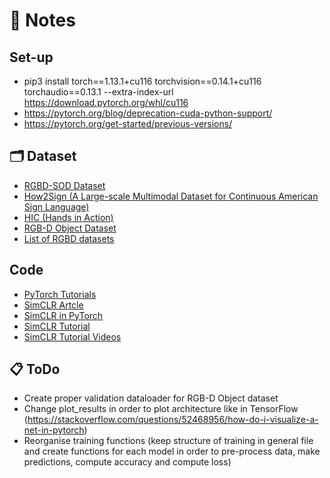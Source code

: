 # 📝 Notes

## Set-up
- pip3 install torch==1.13.1+cu116 torchvision==0.14.1+cu116 torchaudio==0.13.1 --extra-index-url https://download.pytorch.org/whl/cu116
- https://pytorch.org/blog/deprecation-cuda-python-support/
- https://pytorch.org/get-started/previous-versions/

## 🗂️ Dataset
- [RGBD-SOD Dataset](https://www.kaggle.com/datasets/thinhhuynh3108/rgbdsod-set1)
- [How2Sign (A Large-scale Multimodal Dataset for Continuous American Sign Language)](https://paperswithcode.com/dataset/how2sign)
- [HIC (Hands in Action)](https://paperswithcode.com/dataset/hic)
- [RGB-D Object Dataset](https://rgbd-dataset.cs.washington.edu/dataset.html)
- [List of RGBD datasets](http://www.michaelfirman.co.uk/RGBDdatasets/)

## Code
- [PyTorch Tutorials](https://github.com/yunjey/pytorch-tutorial/tree/master)
- [SimCLR Artcle](https://arxiv.org/pdf/2002.05709.pdf)
- [SimCLR in PyTorch](https://medium.com/the-owl/simclr-in-pytorch-5f290cb11dd7)
- [SimCLR Tutorial](https://deeplearning.neuromatch.io/tutorials/W3D3_UnsupervisedAndSelfSupervisedLearning/student/W3D3_Tutorial1.html)
- [SimCLR Tutorial Videos](https://www.youtube.com/playlist?list=PLkBQOLLbi18NYb71nfD5gwwnZY4DPMCXu)

## 📋 ToDo
- Create proper validation dataloader for RGB-D Object dataset
- Change plot_results in order to plot architecture like in TensorFlow (https://stackoverflow.com/questions/52468956/how-do-i-visualize-a-net-in-pytorch)
- Reorganise training functions (keep structure of training in general file and create functions for each model in order to pre-process data, make predictions, compute accuracy and compute loss)